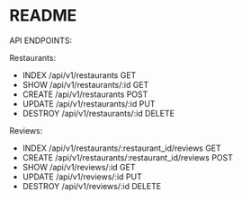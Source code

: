 # README

API ENDPOINTS:

Restaurants:
- INDEX /api/v1/restaurants GET
- SHOW /api/v1/restaurants/:id GET
- CREATE /api/v1/restaurants POST
- UPDATE /api/v1/restaurants/:id PUT
- DESTROY /api/v1/restaurants/:id DELETE

Reviews:
- INDEX /api/v1/restaurants/:restaurant_id/reviews GET
- CREATE /api/v1/restaurants/:restaurant_id/reviews POST
- SHOW /api/v1/reviews/:id GET
- UPDATE /api/v1/reviews/:id PUT
- DESTROY /api/v1/reviews/:id DELETE
